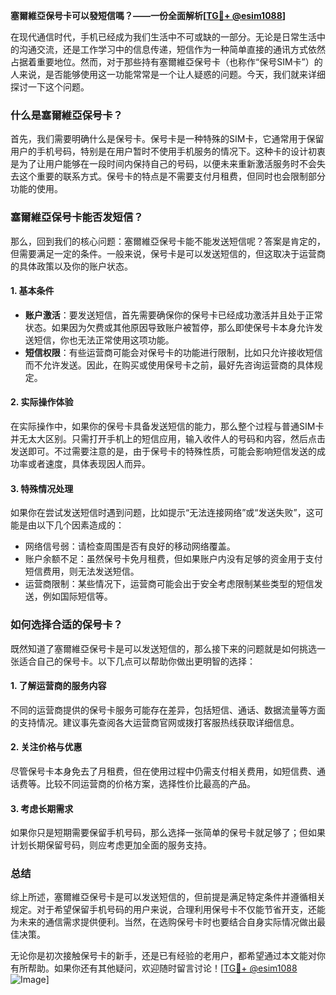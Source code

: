 **塞爾維亞保号卡可以發短信嗎？——一份全面解析[[TG💪+ @esim1088](https://t.me/s/esim1088)]**

在现代通信时代，手机已经成为我们生活中不可或缺的一部分。无论是日常生活中的沟通交流，还是工作学习中的信息传递，短信作为一种简单直接的通讯方式依然占据着重要地位。然而，对于那些持有塞爾維亞保号卡（也称作“保号SIM卡”）的人来说，是否能够使用这一功能常常是一个让人疑惑的问题。今天，我们就来详细探讨一下这个问题。

### 什么是塞爾維亞保号卡？

首先，我们需要明确什么是保号卡。保号卡是一种特殊的SIM卡，它通常用于保留用户的手机号码，特别是在用户暂时不使用手机服务的情况下。这种卡的设计初衷是为了让用户能够在一段时间内保持自己的号码，以便未来重新激活服务时不会失去这个重要的联系方式。保号卡的特点是不需要支付月租费，但同时也会限制部分功能的使用。

### 塞爾維亞保号卡能否发短信？

那么，回到我们的核心问题：塞爾維亞保号卡能不能发送短信呢？答案是肯定的，但需要满足一定的条件。一般来说，保号卡是可以发送短信的，但这取决于运营商的具体政策以及你的账户状态。

#### 1. **基本条件**
   - **账户激活**：要发送短信，首先需要确保你的保号卡已经成功激活并且处于正常状态。如果因为欠费或其他原因导致账户被暂停，那么即使保号卡本身允许发送短信，你也无法正常使用这项功能。
   - **短信权限**：有些运营商可能会对保号卡的功能进行限制，比如只允许接收短信而不允许发送。因此，在购买或使用保号卡之前，最好先咨询运营商的具体规定。

#### 2. **实际操作体验**
   在实际操作中，如果你的保号卡具备发送短信的能力，那么整个过程与普通SIM卡并无太大区别。只需打开手机上的短信应用，输入收件人的号码和内容，然后点击发送即可。不过需要注意的是，由于保号卡的特殊性质，可能会影响短信发送的成功率或者速度，具体表现因人而异。

#### 3. **特殊情况处理**
   如果你在尝试发送短信时遇到问题，比如提示“无法连接网络”或“发送失败”，这可能是由以下几个因素造成的：
   - 网络信号弱：请检查周围是否有良好的移动网络覆盖。
   - 账户余额不足：虽然保号卡免月租费，但如果账户内没有足够的资金用于支付短信费用，则无法发送短信。
   - 运营商限制：某些情况下，运营商可能会出于安全考虑限制某些类型的短信发送，例如国际短信等。

### 如何选择合适的保号卡？

既然知道了塞爾維亞保号卡是可以发送短信的，那么接下来的问题就是如何挑选一张适合自己的保号卡。以下几点可以帮助你做出更明智的选择：

#### 1. **了解运营商的服务内容**
   不同的运营商提供的保号卡服务可能存在差异，包括短信、通话、数据流量等方面的支持情况。建议事先查阅各大运营商官网或拨打客服热线获取详细信息。

#### 2. **关注价格与优惠**
   尽管保号卡本身免去了月租费，但在使用过程中仍需支付相关费用，如短信费、通话费等。比较不同运营商的价格方案，选择性价比最高的产品。

#### 3. **考虑长期需求**
   如果你只是短期需要保留手机号码，那么选择一张简单的保号卡就足够了；但如果计划长期保留号码，则应考虑更加全面的服务支持。

### 总结

综上所述，塞爾維亞保号卡是可以发送短信的，但前提是满足特定条件并遵循相关规定。对于希望保留手机号码的用户来说，合理利用保号卡不仅能节省开支，还能为未来的通信需求提供便利。当然，在选购保号卡时也要结合自身实际情况做出最佳决策。

无论你是初次接触保号卡的新手，还是已有经验的老用户，都希望通过本文能对你有所帮助。如果你还有其他疑问，欢迎随时留言讨论！[[TG💪+ @esim1088](https://t.me/s/esim1088) ![Image](https://i.postimg.cc/4NQfJmqS/Snipaste-2025-05-13-00-14-12.png)]